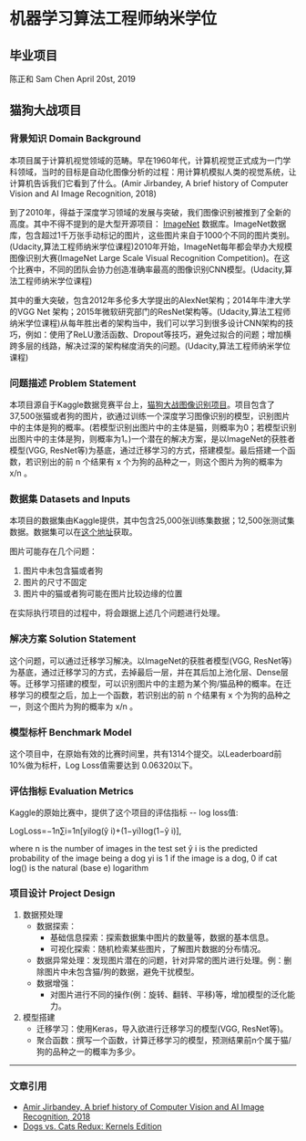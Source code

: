 # 机器学习算法工程师纳米学位
## 毕业项目
陈正和 Sam Chen
April 20st, 2019

## 猫狗大战项目

### 背景知识 Domain Background 

本项目属于计算机视觉领域的范畴。早在1960年代，计算机视觉正式成为一门学科领域，当时的目标是自动化图像分析的过程：用计算机模拟人类的视觉系统，让计算机告诉我们它看到了什么。(Amir Jirbandey, A brief history of Computer Vision and AI Image Recognition, 2018) 

到了2010年，得益于深度学习领域的发展与突破，我们图像识别被推到了全新的高度。其中不得不提到的是大型开源项目： [ImageNet](http://www.image-net.org/about-overview) 数据库。ImageNet数据库，包含超过1千万张手动标记的图片，这些图片来自于1000个不同的图片类别。(Udacity,算法工程师纳米学位课程)2010年开始，ImageNet每年都会举办大规模图像识别大赛(ImageNet Large Scale Visual Recognition Competition)。在这个比赛中，不同的团队会协力创造准确率最高的图像识别CNN模型。(Udacity,算法工程师纳米学位课程)

其中的重大突破，包含2012年多伦多大学提出的AlexNet架构；2014年牛津大学的VGG Net 架构；2015年微软研究部门的ResNet架构等。(Udacity,算法工程师纳米学位课程)从每年胜出者的架构当中，我们可以学习到很多设计CNN架构的技巧，例如：使用了ReLU激活函数、Dropout等技巧，避免过拟合的问题；增加横跨多层的线路，解决过深的架构梯度消失的问题。(Udacity,算法工程师纳米学位课程)


### 问题描述 Problem Statement

本项目源自于Kaggle数据竞赛平台上，[猫狗大战图像识别项目](https://www.kaggle.com/c/dogs-vs-cats-redux-kernels-edition/overview)。项目包含了37,500张猫或者狗的图片，欲通过训练一个深度学习图像识别的模型，识别图片中的主体是狗的概率。(若模型识别出图片中的主体是猫，则概率为0；若模型识别出图片中的主体是狗，则概率为1。)一个潜在的解决方案，是以ImageNet的获胜者模型(VGG, ResNet等)为基底，通过迁移学习的方式，搭建模型。最后搭建一个函数，若识别出的前 n 个结果有 x 个为狗的品种之一，则这个图片为狗的概率为 x/n 。


### 数据集 Datasets and Inputs

本项目的数据集由Kaggle提供，其中包含25,000张训练集数据；12,500张测试集数据。数据集可以在[这个地址](https://www.kaggle.com/c/dogs-vs-cats-redux-kernels-edition/data)获取。

图片可能存在几个问题：
1. 图片中未包含猫或者狗
2. 图片的尺寸不固定
3. 图片中的猫或者狗可能在图片比较边缘的位置

在实际执行项目的过程中，将会跟据上述几个问题进行处理。


### 解决方案 Solution Statement

这个问题，可以通过迁移学习解决。以ImageNet的获胜者模型(VGG, ResNet等)为基底，通过迁移学习的方式，去掉最后一层，并在其后加上池化层、Dense层等。迁移学习搭建的模型，可以识别图片中的主题为某个狗/猫品种的概率。在迁移学习的模型之后，加上一个函数，若识别出的前 n 个结果有 x 个为狗的品种之一，则这个图片为狗的概率为 x/n 。

### 模型标杆 Benchmark Model

这个项目中，在原始有效的比赛时间里，共有1314个提交。以Leaderboard前10%做为标杆，Log Loss值需要达到 0.06320以下。

### 评估指标 Evaluation Metrics

Kaggle的原始比赛中，提供了这个项目的评估指标 -- log loss值:

LogLoss=−1n∑i=1n[yilog(ŷ i)+(1−yi)log(1−ŷ i)],

where
n is the number of images in the test set
ŷ i is the predicted probability of the image being a dog
yi is 1 if the image is a dog, 0 if cat
log() is the natural (base e) logarithm

### 项目设计 Project Design

1. 数据预处理
    - 数据探索：
        - 基础信息探索：探索数据集中图片的数量等，数据的基本信息。
        - 可视化探索：随机检索某些图片，了解图片数据的分布情况。
    - 数据异常处理：发现图片潜在的问题，针对异常的图片进行处理。例：删除图片中未包含猫/狗的数据，避免干扰模型。
    - 数据增强：
        - 对图片进行不同的操作(例：旋转、翻转、平移)等，增加模型的泛化能力。
2. 模型搭建
    - 迁移学习：使用Keras，导入欲进行迁移学习的模型(VGG, ResNet等)。
    - 聚合函数：撰写一个函数，计算迁移学习的模型，预测结果前n个属于猫/狗的品种之一的概率为多少。


-----------

### 文章引用
- [Amir Jirbandey, A brief history of Computer Vision and AI Image Recognition, 2018](https://www.pulsarplatform.com/blog/2018/brief-history-computer-vision-vertical-ai-image-recognition/)
- [Dogs vs. Cats Redux: Kernels Edition](https://www.kaggle.com/c/dogs-vs-cats-redux-kernels-edition/)
